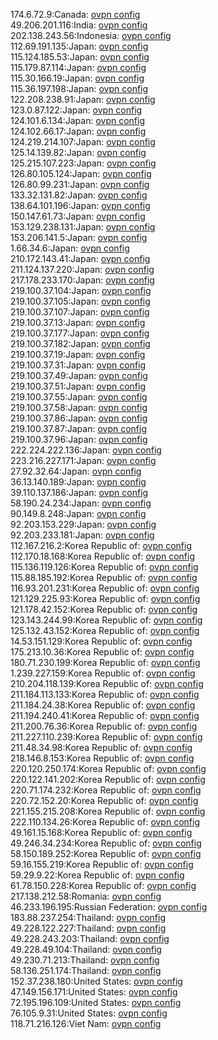 174.6.72.9:Canada: [ovpn config](vpn/174_6_72_9.ovpn)  
49.206.201.116:India: [ovpn config](vpn/49_206_201_116.ovpn)  
202.138.243.56:Indonesia: [ovpn config](vpn/202_138_243_56.ovpn)  
112.69.191.135:Japan: [ovpn config](vpn/112_69_191_135.ovpn)  
115.124.185.53:Japan: [ovpn config](vpn/115_124_185_53.ovpn)  
115.179.87.114:Japan: [ovpn config](vpn/115_179_87_114.ovpn)  
115.30.166.19:Japan: [ovpn config](vpn/115_30_166_19.ovpn)  
115.36.197.198:Japan: [ovpn config](vpn/115_36_197_198.ovpn)  
122.208.238.91:Japan: [ovpn config](vpn/122_208_238_91.ovpn)  
123.0.87.122:Japan: [ovpn config](vpn/123_0_87_122.ovpn)  
124.101.6.134:Japan: [ovpn config](vpn/124_101_6_134.ovpn)  
124.102.66.17:Japan: [ovpn config](vpn/124_102_66_17.ovpn)  
124.219.214.107:Japan: [ovpn config](vpn/124_219_214_107.ovpn)  
125.14.139.82:Japan: [ovpn config](vpn/125_14_139_82.ovpn)  
125.215.107.223:Japan: [ovpn config](vpn/125_215_107_223.ovpn)  
126.80.105.124:Japan: [ovpn config](vpn/126_80_105_124.ovpn)  
126.80.99.231:Japan: [ovpn config](vpn/126_80_99_231.ovpn)  
133.32.131.82:Japan: [ovpn config](vpn/133_32_131_82.ovpn)  
138.64.101.196:Japan: [ovpn config](vpn/138_64_101_196.ovpn)  
150.147.61.73:Japan: [ovpn config](vpn/150_147_61_73.ovpn)  
153.129.238.131:Japan: [ovpn config](vpn/153_129_238_131.ovpn)  
153.206.141.5:Japan: [ovpn config](vpn/153_206_141_5.ovpn)  
1.66.34.6:Japan: [ovpn config](vpn/1_66_34_6.ovpn)  
210.172.143.41:Japan: [ovpn config](vpn/210_172_143_41.ovpn)  
211.124.137.220:Japan: [ovpn config](vpn/211_124_137_220.ovpn)  
217.178.233.170:Japan: [ovpn config](vpn/217_178_233_170.ovpn)  
219.100.37.104:Japan: [ovpn config](vpn/219_100_37_104.ovpn)  
219.100.37.105:Japan: [ovpn config](vpn/219_100_37_105.ovpn)  
219.100.37.107:Japan: [ovpn config](vpn/219_100_37_107.ovpn)  
219.100.37.13:Japan: [ovpn config](vpn/219_100_37_13.ovpn)  
219.100.37.177:Japan: [ovpn config](vpn/219_100_37_177.ovpn)  
219.100.37.182:Japan: [ovpn config](vpn/219_100_37_182.ovpn)  
219.100.37.19:Japan: [ovpn config](vpn/219_100_37_19.ovpn)  
219.100.37.31:Japan: [ovpn config](vpn/219_100_37_31.ovpn)  
219.100.37.49:Japan: [ovpn config](vpn/219_100_37_49.ovpn)  
219.100.37.51:Japan: [ovpn config](vpn/219_100_37_51.ovpn)  
219.100.37.55:Japan: [ovpn config](vpn/219_100_37_55.ovpn)  
219.100.37.58:Japan: [ovpn config](vpn/219_100_37_58.ovpn)  
219.100.37.86:Japan: [ovpn config](vpn/219_100_37_86.ovpn)  
219.100.37.87:Japan: [ovpn config](vpn/219_100_37_87.ovpn)  
219.100.37.96:Japan: [ovpn config](vpn/219_100_37_96.ovpn)  
222.224.222.136:Japan: [ovpn config](vpn/222_224_222_136.ovpn)  
223.216.227.171:Japan: [ovpn config](vpn/223_216_227_171.ovpn)  
27.92.32.64:Japan: [ovpn config](vpn/27_92_32_64.ovpn)  
36.13.140.189:Japan: [ovpn config](vpn/36_13_140_189.ovpn)  
39.110.137.186:Japan: [ovpn config](vpn/39_110_137_186.ovpn)  
58.190.24.234:Japan: [ovpn config](vpn/58_190_24_234.ovpn)  
90.149.8.248:Japan: [ovpn config](vpn/90_149_8_248.ovpn)  
92.203.153.229:Japan: [ovpn config](vpn/92_203_153_229.ovpn)  
92.203.233.181:Japan: [ovpn config](vpn/92_203_233_181.ovpn)  
112.167.216.2:Korea Republic of: [ovpn config](vpn/112_167_216_2.ovpn)  
112.170.18.168:Korea Republic of: [ovpn config](vpn/112_170_18_168.ovpn)  
115.136.119.126:Korea Republic of: [ovpn config](vpn/115_136_119_126.ovpn)  
115.88.185.192:Korea Republic of: [ovpn config](vpn/115_88_185_192.ovpn)  
116.93.201.231:Korea Republic of: [ovpn config](vpn/116_93_201_231.ovpn)  
121.129.225.93:Korea Republic of: [ovpn config](vpn/121_129_225_93.ovpn)  
121.178.42.152:Korea Republic of: [ovpn config](vpn/121_178_42_152.ovpn)  
123.143.244.99:Korea Republic of: [ovpn config](vpn/123_143_244_99.ovpn)  
125.132.43.152:Korea Republic of: [ovpn config](vpn/125_132_43_152.ovpn)  
14.53.151.129:Korea Republic of: [ovpn config](vpn/14_53_151_129.ovpn)  
175.213.10.36:Korea Republic of: [ovpn config](vpn/175_213_10_36.ovpn)  
180.71.230.199:Korea Republic of: [ovpn config](vpn/180_71_230_199.ovpn)  
1.239.227.159:Korea Republic of: [ovpn config](vpn/1_239_227_159.ovpn)  
210.204.118.139:Korea Republic of: [ovpn config](vpn/210_204_118_139.ovpn)  
211.184.113.133:Korea Republic of: [ovpn config](vpn/211_184_113_133.ovpn)  
211.184.24.38:Korea Republic of: [ovpn config](vpn/211_184_24_38.ovpn)  
211.194.240.41:Korea Republic of: [ovpn config](vpn/211_194_240_41.ovpn)  
211.200.76.36:Korea Republic of: [ovpn config](vpn/211_200_76_36.ovpn)  
211.227.110.239:Korea Republic of: [ovpn config](vpn/211_227_110_239.ovpn)  
211.48.34.98:Korea Republic of: [ovpn config](vpn/211_48_34_98.ovpn)  
218.146.8.153:Korea Republic of: [ovpn config](vpn/218_146_8_153.ovpn)  
220.120.250.174:Korea Republic of: [ovpn config](vpn/220_120_250_174.ovpn)  
220.122.141.202:Korea Republic of: [ovpn config](vpn/220_122_141_202.ovpn)  
220.71.174.232:Korea Republic of: [ovpn config](vpn/220_71_174_232.ovpn)  
220.72.152.20:Korea Republic of: [ovpn config](vpn/220_72_152_20.ovpn)  
221.155.215.208:Korea Republic of: [ovpn config](vpn/221_155_215_208.ovpn)  
222.110.134.26:Korea Republic of: [ovpn config](vpn/222_110_134_26.ovpn)  
49.161.15.168:Korea Republic of: [ovpn config](vpn/49_161_15_168.ovpn)  
49.246.34.234:Korea Republic of: [ovpn config](vpn/49_246_34_234.ovpn)  
58.150.189.252:Korea Republic of: [ovpn config](vpn/58_150_189_252.ovpn)  
59.16.155.219:Korea Republic of: [ovpn config](vpn/59_16_155_219.ovpn)  
59.29.9.22:Korea Republic of: [ovpn config](vpn/59_29_9_22.ovpn)  
61.78.150.228:Korea Republic of: [ovpn config](vpn/61_78_150_228.ovpn)  
217.138.212.58:Romania: [ovpn config](vpn/217_138_212_58.ovpn)  
46.233.196.195:Russian Federation: [ovpn config](vpn/46_233_196_195.ovpn)  
183.88.237.254:Thailand: [ovpn config](vpn/183_88_237_254.ovpn)  
49.228.122.227:Thailand: [ovpn config](vpn/49_228_122_227.ovpn)  
49.228.243.203:Thailand: [ovpn config](vpn/49_228_243_203.ovpn)  
49.228.49.104:Thailand: [ovpn config](vpn/49_228_49_104.ovpn)  
49.230.71.213:Thailand: [ovpn config](vpn/49_230_71_213.ovpn)  
58.136.251.174:Thailand: [ovpn config](vpn/58_136_251_174.ovpn)  
152.37.238.180:United States: [ovpn config](vpn/152_37_238_180.ovpn)  
47.149.156.171:United States: [ovpn config](vpn/47_149_156_171.ovpn)  
72.195.196.109:United States: [ovpn config](vpn/72_195_196_109.ovpn)  
76.105.9.31:United States: [ovpn config](vpn/76_105_9_31.ovpn)  
118.71.216.126:Viet Nam: [ovpn config](vpn/118_71_216_126.ovpn)  

